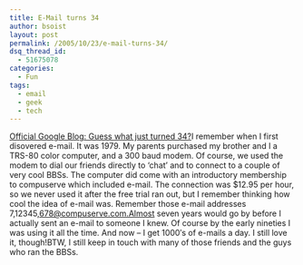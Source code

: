 ```yaml
---
title: E-Mail turns 34
author: bsoist
layout: post
permalink: /2005/10/23/e-mail-turns-34/
dsq_thread_id:
  - 51675078
categories:
  - Fun
tags:
  - email
  - geek
  - tech
---
```

[Official Google Blog: Guess what just turned 34?][1]I remember when I first disovered e-mail. It was 1979. My parents purchased my brother and I a TRS-80 color computer, and a 300 baud modem. Of course, we used the modem to dial our friends directly to &#8216;chat&#8217; and to connect to a couple of very cool BBSs. The computer did come with an introductory membership to compuserve which included e-mail. The connection was $12.95 per hour, so we never used it after the free trial ran out, but I remember thinking how cool the idea of e-mail was. Remember those e-mail addresses 7,12345,678@compuserve.com.Almost seven years would go by before I actually sent an e-mail to someone I knew. Of course by the early nineties I was using it all the time. And now &#8211; I get 1000&#8242;s of e-mails a day. I still love it, though!BTW, I still keep in touch with many of those friends and the guys who ran the BBSs.

 [1]: http://googleblog.blogspot.com/2005/10/guess-what-just-turned-34.html
